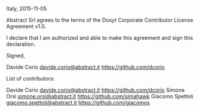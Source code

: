Italy, 2015-11-05

Abstract Srl agrees to the terms of the Dosyt Corporate Contributor License
Agreement v1.0.

I declare that I am authorized and able to make this agreement and sign this 
declaration.

Signed,

Davide Corio davide.corio@abstract.it https://github.com/dcorio


List of contributors:

Davide Corio davide.corio@abstract.it https://github.com/dcorio
Simone Orsi simone.orsi@abstract.it https://github.com/simahawk
Giacomo Spettoli giacomo.spettoli@abstract.it https://github.com/giacomos 
